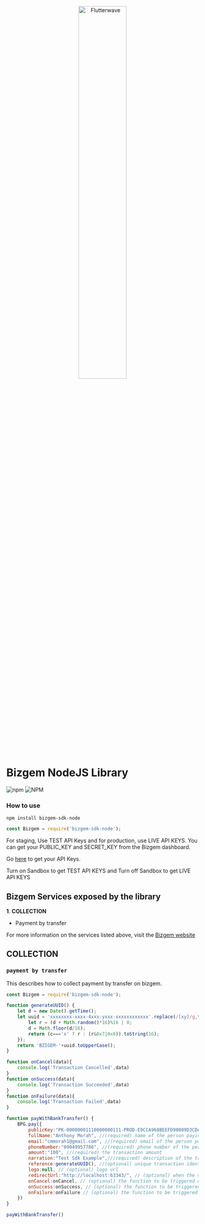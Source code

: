 <p align="center">
    <img title="Flutterwave" src="https://quikgem-repo.s3.amazonaws.com/bizlogotext.png" width="50%"/>
</p>

# Bizgem NodeJS Library

![npm](https://img.shields.io/npm/v/bizgem-sdk-node)
![NPM](https://img.shields.io/npm/l/bizgem-sdk-node)

[comment]: <> (![Node.js Package]&#40;https://github.com/Bizgem/bizgem-sdk-node/workflows/Node.js%20Package/badge.svg&#41;)
[comment]: <> (![npm]&#40;https://img.shields.io/npm/dt/bizgem-sdk-node&#41;)



### How to use

`npm install bizgem-sdk-node`


```javascript
const Bizgem = require('bizgem-sdk-node');

```

For staging, Use TEST API Keys and for production, use LIVE API KEYS.
You can get your PUBLIC_KEY and SECRET_KEY from the Bizgem dashboard.

Go [here](https://dashboard.bizgem.io/settings/settings) to get your API Keys.

Turn on Sandbox to get TEST API KEYS and Turn off Sandbox to get LIVE API KEYS

## Bizgem Services exposed by the library

**1**.  **COLLECTION**

* Payment by transfer

For more information on the services listed above, visit the [Bizgem website](https://bizgem.io)




## COLLECTION


### ```payment by transfer```

This describes how to collect payment by transfer on bizgem.



```javascript
const Bizgem = require('bizgem-sdk-node');

function generateUUID() {
    let d = new Date().getTime();
    let uuid = 'xxxxxxxx-xxxx-4xxx-yxxx-xxxxxxxxxxxx'.replace(/[xy]/g,function(c) {
        let r = (d + Math.random()*16)%16 | 0;
        d = Math.floor(d/16);
        return (c==='x' ? r : (r&0x7|0x8)).toString(16);
    });
    return 'BZIGEM-'+uuid.toUpperCase();
}

function onCancel(data){
    console.log('Transaction Cancelled',data)
}
function onSuccess(data){
    console.log('Transaction Succeeded',data)
}
function onFailure(data){
    console.log('Transaction Failed',data)
}

function payWithBankTransfer() {
    BPG.pay({
        publicKey:"PK-00000001110000000111-PROD-E9CCA968BEEFD98089D3CDAC4053FE49FA422B92F290FQWWEFEFRF", //(required) your public key, this gotten from dashboard
        fullName:"Anthony Morah", //(required) name of the person paying
        email:"cmmorah1@gmail.com", //(required) email of the person paying
        phoneNumber:"09049957786", //(required) phone number of the person paying
        amount:"100", //(required) the transaction amount
        narration:"Test Sdk Example",//(required) description of the transaction
        reference:generateUUID(), //(optional) unique transaction identifier
        logo:null, // (optional) logo url
        redirectUrl:"http://localhost:63343/", // (optional) when the value is null it assumes the current url
        onCancel:onCancel, // (optional) the function to be triggered on a cancelled transaction
        onSuccess:onSuccess, // (optional) the function to be triggered on a successful transaction
        onFailure:onFailure // (optional) the function to be triggered on a failed transaction
    })
}

payWithBankTransfer()

```